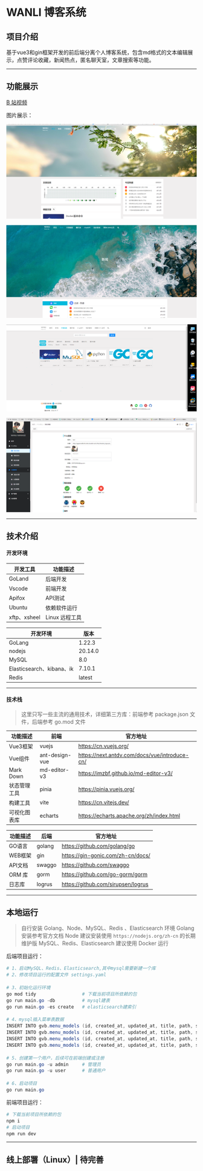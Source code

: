 # WANLI 博客系统

 
## 项目介绍

基于vue3和gin框架开发的前后端分离个人博客系统，包含md格式的文本编辑展示，点赞评论收藏，新闻热点，匿名聊天室，文章搜索等功能。

---

## 功能展示


[B 站视频]()

图片展示：

![aa](imgs/boke.png)

![aa1](imgs/a14.png)

![aa2](imgs/a13.png)

![aa3](imgs/a12.png)

---

## 技术介绍

#### 开发环境

| 开发工具        |功能描述			
|-------------|--|
| GoLand      |后端开发		
| Vscode      |前端开发			
| Apifox      |API测试			
| Ubuntu      |依赖软件运行
| xftp、xsheel |Linux 远程工具

| 开发环境                    | 版本     |
|-------------------------|--------|
| GoLang                  | 1.22.3 |
| nodejs                  | 20.14.0 |
| MySQL                   | 8.0    |
| Elasticsearch、kibana、ik | 7.10.1 |
| Redis                   | latest |

---

#### 技术栈

> 这里只写一些主流的通用技术，详细第三方库：前端参考 package.json 文件，后端参考 go.mod 文件

|功能描述|前端|官方地址|
|--|--|--|
|Vue3框架|vuejs|https://cn.vuejs.org/
|Vue组件|ant-design-vue|https://next.antdv.com/docs/vue/introduce-cn/
|Mark Down|md-editor-v3|https://imzbf.github.io/md-editor-v3/
|状态管理工具|pinia|https://pinia.vuejs.org/|
|构建工具|vite|https://cn.vitejs.dev/
|可视化图表库|echarts|https://echarts.apache.org/zh/index.html|

|功能描述|后端|官方地址|
|--|--|--|
|GO语言|golang|https://github.com/golang/go
|WEB框架|gin|https://gin-gonic.com/zh-cn/docs/
|API文档|swaggo|https://github.com/swaggo
|ORM 库|gorm|https://github.com/go-gorm/gorm
|日志库|logrus|https://github.com/sirupsen/logrus
---

## 本地运行

> 自行安装 Golang、Node、MySQL、Redis 、Elasticsearch 环境
> Golang 安装参考官方文档
> Node 建议安装使用 `https://nodejs.org/zh-cn` 的长期维护版
> MySQL、Redis、Elasticsearch 建议使用 Docker 运行

后端项目运行：

```powershell
# 1、启动MySQL、Redis、Elasticsearch,其中mysql需要新建一个库
# 2、修改项目运行的配置文件 settings.yaml

# 3、初始化运行环境
go mod tidy 				# 下载当前项目所依赖的包
go run main.go -db 			# mysql建表
go run main.go -es create	# elasticsearch建索引

# 4、mysql插入菜单表数据
INSERT INTO gvb.menu_models (id, created_at, updated_at, title, path, slogan, abstract, abstract_time, banner_time, sort) VALUES (1, NOW(), NOW(), '首页', '/', '众神眷恋的幻想乡', '天寒地冻路远马亡又何妨', 5, 5, 1);
INSERT INTO gvb.menu_models (id, created_at, updated_at, title, path, slogan, abstract, abstract_time, banner_time, sort) VALUES (2, NOW(), NOW(), '新闻', '/news', '新闻三分钟，知晓天下事', '震惊!男人看了会沉默，女人看了会流泪!不转不是中国人!',  5, 5, 2);
INSERT INTO gvb.menu_models (id, created_at, updated_at, title, path, slogan, abstract, abstract_time, banner_time, sort) VALUES (3, NOW(), NOW(), '文章搜索', '/search', '文章搜索', '文章搜索',  5, 5, 3);
INSERT INTO gvb.menu_models (id, created_at, updated_at, title, path, slogan, abstract, abstract_time, banner_time, sort) VALUES (4, NOW(), NOW(),'聊天室', '/chat_group', '聊天室', '聊天室',  5, 5, 4);

# 5、创建第一个用户，后续可在前端创建或注册
go run main.go -u admin		# 管理员
go run main.go -u user		# 普通用户

# 6、启动项目
go run main.go
```

前端项目运行：

```powershell
# 下载当前项目所依赖的包
npm i
# 启动项目
npm run dev
```

---

## 线上部署（Linux）| 待完善

